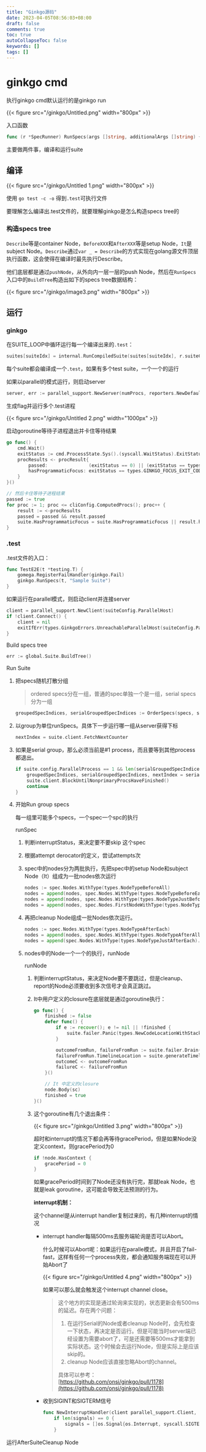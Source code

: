```yaml
---
title: "Ginkgo源码"
date: 2023-04-05T08:56:03+08:00
draft: false
comments: true
toc: true
autoCollapseToc: false
keywords: []
tags: []
---
```


# ginkgo cmd

执行ginkgo cmd默认运行的是ginkgo run

{{< figure src="/ginkgo/Untitled.png" width="800px" >}}

入口函数

```go
func (r *SpecRunner) RunSpecs(args []string, additionalArgs []string) {
```

主要做两件事，编译和运行suite

## 编译

{{< figure src="/ginkgo/Untitled 1.png" width="800px" >}}

使用 `go test -c -o` 得到`.test`可执行文件

要理解怎么编译出.test文件的，就要理解ginkgo是怎么构造specs tree的

### 构造specs tree

`Describe`等是container Node，`BeforeXXX`和`AfterXXX`等是setup Node，`It`是subject Node。`Describe`通过`var _ = Describe`的方式实现在golang源文件顶层执行函数，这会使得在编译时最先执行Describe。

他们底层都是通过`pushNode`，从外向内一层一层的push Node，然后在`RunSpecs`入口中的`BuildTree`构造出如下的specs tree数据结构：

{{< figure src="/ginkgo/image3.png" width="800px" >}}

## 运行

### ginkgo

在SUITE_LOOP中循环运行每一个编译出来的`.test`：

```go
suites[suiteIdx] = internal.RunCompiledSuite(suites[suiteIdx], r.suiteConfig, r.reporterConfig, r.cliConfig, r.goFlagsConfig, additionalArgs)
```

每个suite都会编译成一个`.test`，如果有多个test suite，一个一个的运行

如果以parallel的模式运行，则启动server

```go
server, err := parallel_support.NewServer(numProcs, reporters.NewDefaultReporter(reporterConfig, formatter.ColorableStdOut))
```

生成flag并运行多个.test进程

{{< figure src="/ginkgo/Untitled 2.png" width="1000px" >}}

启动goroutine等待子进程退出并卡住等待结果

```go
go func() {
	cmd.Wait()
	exitStatus := cmd.ProcessState.Sys().(syscall.WaitStatus).ExitStatus()
	procResults <- procResult{
		passed:               (exitStatus == 0) || (exitStatus == types.GINKGO_FOCUS_EXIT_CODE),
		hasProgrammaticFocus: exitStatus == types.GINKGO_FOCUS_EXIT_CODE,
	}
}()

// 然后卡住等待子进程结果
passed := true
for proc := 1; proc <= cliConfig.ComputedProcs(); proc++ {
	result := <-procResults
	passed = passed && result.passed
	suite.HasProgrammaticFocus = suite.HasProgrammaticFocus || result.hasProgrammaticFocus
}
```

### .test

.test文件的入口：

```go
func TestE2E(t *testing.T) {
	gomega.RegisterFailHandler(ginkgo.Fail)
	ginkgo.RunSpecs(t, "Sample Suite")
}
```

如果运行在parallel模式，则启动client并连接server

```go
client = parallel_support.NewClient(suiteConfig.ParallelHost)
if !client.Connect() {
	client = nil
	exitIfErr(types.GinkgoErrors.UnreachableParallelHost(suiteConfig.ParallelHost))
}
```

Build specs tree

```go
err := global.Suite.BuildTree()
```

Run Suite

1. 把specs随机打散分组
    
    > ordered specs分在一组，普通的spec单独一个是一组，serial specs分为一组
    > 
    
    ```go
    groupedSpecIndices, serialGroupedSpecIndices := OrderSpecs(specs, suite.config)
    ```
    
2. 以group为单位runSpecs。具体下一步运行哪一组从server获得下标
    
    ```go
    nextIndex = suite.client.FetchNextCounter
    ```
    
3. 如果是serial group，那么必须当前是#1 process，而且要等到其他process都退出。
    
    ```go
    if suite.config.ParallelProcess == 1 && len(serialGroupedSpecIndices) > 0 {
    	groupedSpecIndices, serialGroupedSpecIndices, nextIndex = serialGroupedSpecIndices, GroupedSpecIndices{}, MakeIncrementingIndexCounter()
    	suite.client.BlockUntilNonprimaryProcsHaveFinished()
    	continue
    }
    ```
    
4. 开始Run group specs
    
    每一组里可能多个specs，一个spec一个spc的执行
    
    runSpec
    
    1. 判断interruptStatus，来决定要不要skip 这个spec
    2. 根据attempt derocator的定义，尝试attempts次
    3. spec中的nodes分为两批执行，先把spec中的setup Node和subject Node（It）组成为一批nodes依次运行
        
        ```go
        nodes := spec.Nodes.WithType(types.NodeTypeBeforeAll)
        nodes = append(nodes, spec.Nodes.WithType(types.NodeTypeBeforeEach)...).SortedByAscendingNestingLevel()
        nodes = append(nodes, spec.Nodes.WithType(types.NodeTypeJustBeforeEach).SortedByAscendingNestingLevel()...)
        nodes = append(nodes, spec.Nodes.FirstNodeWithType(types.NodeTypeIt))
        ```
        
    4. 再把cleanup Node组成一批Nodes依次运行。
        
        ```go
        nodes := spec.Nodes.WithType(types.NodeTypeAfterEach)
        nodes = append(nodes, spec.Nodes.WithType(types.NodeTypeAfterAll)...).SortedByDescendingNestingLevel()
        nodes = append(spec.Nodes.WithType(types.NodeTypeJustAfterEach).SortedByDescendingNestingLevel(), nodes...)
        ```
        
    5. nodes中的Node一个一个的执行，runNode
        
        runNode
        
        1. 判断interruptStatus，来决定Node要不要跳过，但是cleanup、report的Node必须要收到多次信号才会真正跳过。
        2. It中用户定义的closure在底层就是通过goroutine执行：
            
            ```go
            go func() {
            	finished := false
            	defer func() {
            		if e := recover(); e != nil || !finished {
            			suite.failer.Panic(types.NewCodeLocationWithStackTrace(2), e)
            		}
            
            		outcomeFromRun, failureFromRun := suite.failer.Drain()
            		failureFromRun.TimelineLocation = suite.generateTimelineLocation()
            		outcomeC <- outcomeFromRun
            		failureC <- failureFromRun
            	}()
            
            	// It 中定义的closure
            	node.Body(sc)
            	finished = true
            }()
            ```
            
        3. 这个goroutine有几个退出条件：
            
            {{< figure src="/ginkgo/Untitled 3.png" width="800px" >}}
            
            超时和interrupt的情况下都会再等待gracePeriod，但是如果Node没定义context，则gracePeriod为0
            
            ```go
            if !node.HasContext {
            	gracePeriod = 0
            }
            ```
            
            如果gracePeriod时间到了Node还没有执行完，那就leak Node，也就是leak goroutine，这可能会导致无法预测的行为。
            
            **interrupt机制：**
            
            这个channel是从interrupt handler复制过来的，有几种interrupt的情况
            
            - interrupt handler每隔500ms去服务端轮询是否可以Abort。
                
                什么时候可以Abort呢：如果运行在paralle模式，并且开启了fail-fast，这样有任何一个process失败，都会通知服务端现在可以开始Abort了
                
                {{< figure src="/ginkgo/Untitled 4.png" width="800px" >}}
                
                如果可以那么就会触发这个interrupt channel close。
                
                > 这个地方的实现是通过轮询来实现的，状态更新会有500ms的延迟。存在两个问题：
                > 1. 在运行Serial的Node或者cleanup Node时，会先检查一下状态，再决定是否运行。但是可能当时server端已经设置为需要abort了，可是还需要等500ms才能拿到实际状态。这个时候会去运行Node，但是实际上是应该skip的。
                > 2. cleanup Node应该直接忽略Abort的channel。
                > 
                > 具体可以参考：[https://github.com/onsi/ginkgo/pull/1178](https://github.com/onsi/ginkgo/pull/1178)
                
            - 收到SIGINT和SIGTERM信号
                
                ```go
                func NewInterruptHandler(client parallel_support.Client, signals ...os.Signal) *InterruptHandler {
                	if len(signals) == 0 {
                		signals = []os.Signal{os.Interrupt, syscall.SIGTERM}
                	}
                ```
                

运行AfterSuiteCleanup Node
